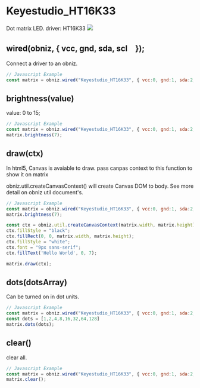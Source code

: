 # Keyestudio_HT16K33
Dot matrix LED. driver: HT16K33
![](image.jpg)
## wired(obniz,  { vcc, gnd, sda, scl　});

Connect a driver to an obniz.

```Javascript
// Javascript Example
const matrix = obniz.wired("Keyestudio_HT16K33", { vcc:0, gnd:1, sda:2, scl:3 });
```


## brightness(value)
value: 0 to 15;

```Javascript
// Javascript Example
const matrix = obniz.wired("Keyestudio_HT16K33", { vcc:0, gnd:1, sda:2, scl:3 });
matrix.brightness(7);
```

## draw(ctx)
In html5, Canvas is avaiable to draw.
pass canpas context to this function to show it on matrix

obniz.util.createCanvasContext() will create Canvas DOM to body.
See more detail on obniz util document's.

```Javascript
// Javascript Example
const matrix = obniz.wired("Keyestudio_HT16K33", { vcc:0, gnd:1, sda:2, scl:3 });
matrix.brightness(7);

const ctx = obniz.util.createCanvasContext(matrix.width, matrix.height);
ctx.fillStyle = "black";
ctx.fillRect(0, 0, matrix.width, matrix.height);
ctx.fillStyle = "white";
ctx.font = "9px sans-serif";
ctx.fillText('Hello World', 0, 7);

matrix.draw(ctx);
```

## dots(dotsArray)

Can be turned on in dot units.
 
 ```Javascript
 // Javascript Example
 const matrix = obniz.wired("Keyestudio_HT16K33", { vcc:0, gnd:1, sda:2, scl:3 });
 const dots = [1,2,4,8,16,32,64,128]
 matrix.dots(dots);
 ```

## clear()
clear all.

```Javascript
// Javascript Example
const matrix = obniz.wired("Keyestudio_HT16K33", { vcc:0, gnd:1, sda:2, scl:3 });
matrix.clear();
```
